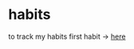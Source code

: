 # habits
to track my habits
first habit -> [here](https://github.com/koksalmis/habits/blob/main/readbook.md)
